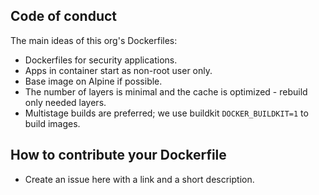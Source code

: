Code of conduct
---------------

The main ideas of this org's Dockerfiles:
* Dockerfiles for security applications.
* Apps in container start as non-root user only.
* Base image on Alpine if possible.
* The number of layers is minimal and the cache is optimized - rebuild
  only needed layers.
* Multistage builds are preferred; we use buildkit `DOCKER_BUILDKIT=1` to
  build images.

How to contribute your Dockerfile
---------------------------------

* Create an issue here with a link and a short description.
